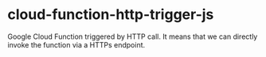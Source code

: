 # cloud-function-http-trigger-js
Google Cloud Function triggered by HTTP call. It means that we can directly invoke the function via a HTTPs endpoint.

